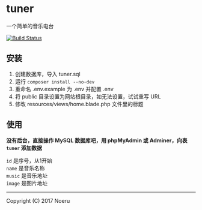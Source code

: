 # tuner

一个简单的音乐电台

[![Build Status](https://travis-ci.org/noerutyan/tuner.svg?branch=master)](https://travis-ci.org/noerutyan/tuner)


## 安装

1. 创建数据库，导入 tuner.sql
2. 运行 `composer install --no-dev`
3. 重命名 .env.example 为 .env 并配置 .env
4. 将 public 目录设置为网站根目录，如无法设置，试试重写 URL
5. 修改 resources/views/home.blade.php 文件里的标题


## 使用

**没有后台，直接操作 MySQL 数据库吧，用 phpMyAdmin 或 Adminer，向表 `tuner` 添加数据**  

`id` 是序号，从1开始  
`name` 是音乐名称  
`music` 是音乐地址  
`image` 是图片地址  


----

Copyright (C) 2017 Noeru